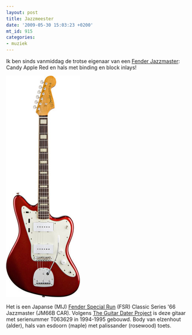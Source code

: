 ```yaml
---
layout: post
title: Jazzmeester
date: '2009-05-30 15:03:23 +0200'
mt_id: 915
categories:
- muziek
---
```

Ik ben sinds vanmiddag de trotse eigenaar van een <a href="https://en.wikipedia.org/wiki/Fender_Jazzmaster">Fender Jazzmaster</a>: Candy Apple Red en hals met binding en block inlays!

<img alt="Fender Jazzmaster Japan Candy Apple Red block inlay" src="/images/Fender%20Jazzmaster%20Japan%20Candy%20Apple%20Red%20block%20inlay.jpg" height="600" width="200" />

Het is een Japanse (MIJ) <a href="http://www.fender.com/en-NL/support/articles/fender-special-run-fsr-products/">Fender Special Run</a> (FSR) Classic Series '66 Jazzmaster (JM66B CAR). Volgens <a href="http://guitardaterproject.org/fender.aspx">The Guitar Dater Project</a> is deze gitaar met serienummer T063629 in 1994-1995 gebouwd. Body van elzenhout (alder), hals van esdoorn (maple) met palissander (rosewood) toets.

